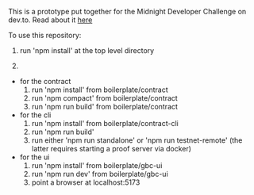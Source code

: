 This is a prototype put together for the Midnight Developer Challenge on dev.to. Read about it [here](https://dev.to/datadr1ven/token-payout-based-on-private-information-848-temp-slug-8701763?preview=d4f5b5b3a543ba3ee48dc963dd156fc14fde4b3e800da58697491bbaf307080fb1ee621352fb03137ab5cc309751a160a0b9a628977e02f93e245236)

To use this repository:

1. run 'npm install' at the top level directory

2.
 - for the contract
   1. run 'npm install' from boilerplate/contract
   2. run 'npm compact' from boilerplate/contract
   2. run 'npm run build' from boilerplate/contract
 - for the cli
   1. run 'npm install' from boilerplate/contract-cli
   2. run 'npm run build'
   3. run either 'npm run standalone' or 'npm run testnet-remote' (the latter requires starting a proof server via docker)
 - for the ui
   1. run 'npm install' from boilerplate/gbc-ui
   2. run 'npm run dev' from boilerplate/gbc-ui
   3. point a browser at localhost:5173

